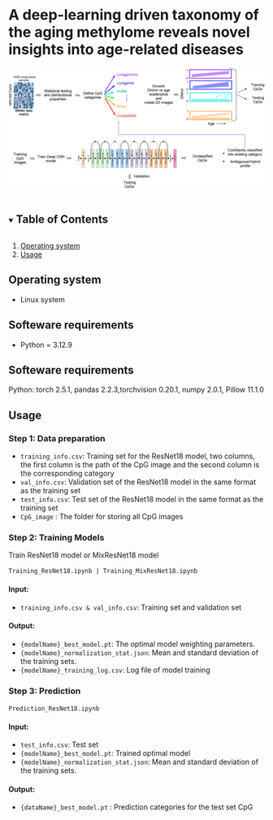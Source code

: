 # A deep-learning driven taxonomy of the aging methylome reveals novel insights into age-related diseases

![Workflow](./Figure/Workflow.png)

<!-- TABLE OF CONTENTS -->
<details open="open">
  <summary><h2 style="display: inline-block">Table of Contents</h2></summary>
  <ol>
    <li><a href="#Operating system">Operating system</a></li>
    <li><a href="#usage">Usage</a></li>

  </ol>
</details>

<!-- Operating system -->
## Operating system

+ Linux system

<!-- Softeware requirements -->
## Softeware requirements
+ Python = 3.12.9


<!-- Softeware requirements -->
## Softeware requirements
Python: torch 2.5.1, pandas 2.2.3,torchvision 0.20.1, numpy 2.0.1, Pillow 11.1.0

<!-- Usage -->
## Usage

### Step 1: Data preparation
+ `training_info.csv`: Training set for the ResNet18 model, two columns, the first column is the path of the CpG image and the second column is the corresponding category
+ `val_info.csv`: Validation set of the ResNet18 model in the same format as the training set
+ `test_info.csv`: Test set of the ResNet18 model in the same format as the training set
+ `CpG_image` : The folder for storing all CpG images

### Step 2: Training Models
Train ResNet18 model or MixResNet18 model
```
Training_ResNet18.ipynb | Training_MixResNet18.ipynb
```
#### Input:

+ `training_info.csv & val_info.csv`: Training set and validation set

#### Output:

+ `{modelName}_best_model.pt`: The optimal model weighting parameters.
+ `{modelName}_normalization_stat.json`: Mean and standard deviation of the training sets.
+ `{modelName}_training_log.csv`: Log file of model training
### Step 3: Prediction

```
Prediction_ResNet18.ipynb
```
#### Input:
+ `test_info.csv`: Test set
+ `{modelName}_best_model.pt`: Trained optimal model
+ `{modelName}_normalization_stat.json`: Mean and standard deviation of the training sets.
#### Output:

+ `{dataName}_best_model.pt` : Prediction categories for the test set CpG

